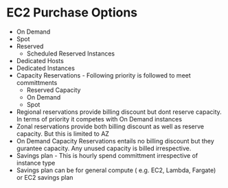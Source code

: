 # EC2 Purchase Options

* On Demand
* Spot
* Reserved
    * Scheduled Reserved Instances
* Dedicated Hosts
* Dedicated Instances
* Capacity Reservations - Following priority is followed to meet committments
    * Reserved Capacity
    * On Demand
    * Spot
* Regional reservations provide billing discount but dont reserve capacity. In terms of priority it competes with On Demand instances
* Zonal reservations provide both billing discount as well as reserve capacity. But this is limited to AZ
* On Demand Capacity Reservations entails no billing discount but they gurantee capacity. Any unused capacity is billed irrespective.
* Savings plan - This is hourly spend committment irrespective of instance type
* Savings plan can be for general compute ( e.g. EC2, Lambda, Fargate) or EC2 savings plan
